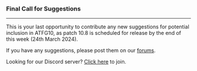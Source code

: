 ### Final Call for Suggestions

---

This is your last opportunity to contribute any new suggestions for potential inclusion in ATFG10, as patch 10.8 is scheduled for release by the end of this week (24th March 2024). 

If you have any suggestions, please post them on our [forums](https://ampznetwork.com/forum/suggestions/4).

Looking for our Discord server? [Click here](https://discord.ampznetwork.com) to join.
